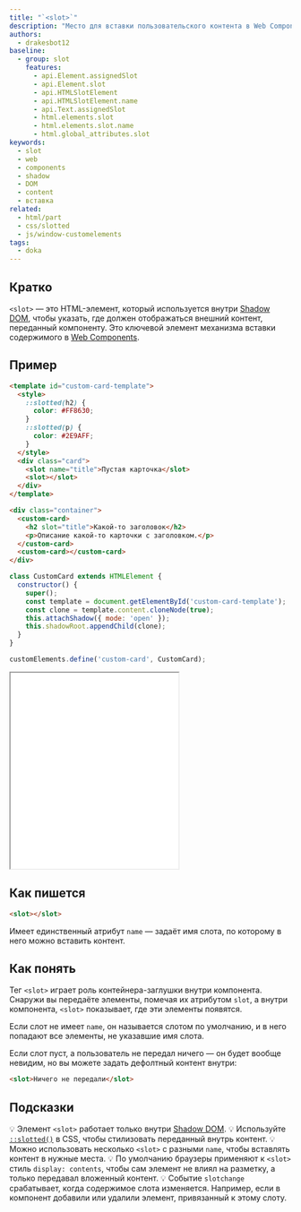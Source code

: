 ```yaml
---
title: "`<slot>`"
description: "Место для вставки пользовательского контента в Web Components."
authors:
  - drakesbot12
baseline:
  - group: slot
    features:
      - api.Element.assignedSlot
      - api.Element.slot
      - api.HTMLSlotElement
      - api.HTMLSlotElement.name
      - api.Text.assignedSlot
      - html.elements.slot
      - html.elements.slot.name
      - html.global_attributes.slot
keywords:
  - slot
  - web
  - components
  - shadow
  - DOM
  - content
  - вставка
related:
  - html/part
  - css/slotted
  - js/window-customelements
tags:
  - doka
---
```


## Кратко

`<slot>` — это HTML-элемент, который используется внутри [Shadow DOM](/js/shadowdom/), чтобы указать, где должен отображаться внешний контент, переданный компоненту. Это ключевой элемент механизма вставки содержимого в [Web Components](/tools/web-components).

## Пример

```html
<template id="custom-card-template">
  <style>
    ::slotted(h2) {
      color: #FF8630;
    }
    ::slotted(p) {
      color: #2E9AFF;
    }
  </style>
  <div class="card">
    <slot name="title">Пустая карточка</slot>
    <slot></slot>
  </div>
</template>

<div class="container">
  <custom-card>
    <h2 slot="title">Какой-то заголовок</h2>
    <p>Описание какой-то карточки с заголовком.</p>
  </custom-card>
  <custom-card></custom-card>
</div>
```

```js
class CustomCard extends HTMLElement {
  constructor() {
    super();
    const template = document.getElementById('custom-card-template');
    const clone = template.content.cloneNode(true);
    this.attachShadow({ mode: 'open' });
    this.shadowRoot.appendChild(clone);
  }
}

customElements.define('custom-card', CustomCard);
```

<iframe title="Демо работы slot в Web Components" src="demos/basic/" height="350"></iframe>

## Как пишется

```html
<slot></slot>
```

Имеет единственный атрибут `name` — задаёт имя слота, по которому в него можно вставить контент.

## Как понять

Тег `<slot>` играет роль контейнера-заглушки внутри компонента. Снаружи вы передаёте элементы, помечая их атрибутом `slot`, а внутри компонента, `<slot>` показывает, где эти элементы появятся.

Если слот не имеет `name`, он называется слотом по умолчанию, и в него попадают все элементы, не указавшие имя слота.

Если слот пуст, а пользователь не передал ничего — он будет вообще невидим, но вы можете задать дефолтный контент внутри:

```html
<slot>Ничего не передали</slot>
```

## Подсказки

💡 Элемент `<slot>` работает только внутри [Shadow DOM](/js/shadowdom/).
💡 Используйте [`::slotted()`](/css/slotted/) в CSS, чтобы стилизовать переданный внутрь контент.
💡 Можно использовать несколько `<slot>` с разными `name`, чтобы вставлять контент в нужные места.
💡 По умолчанию браузеры применяют к `<slot>` стиль `display: contents`, чтобы сам элемент не влиял на разметку, а только передавал вложенный контент.
💡 Событие `slotchange` срабатывает, когда содержимое слота изменяется. Например, если в компонент добавили или удалили элемент, привязанный к этому слоту.
